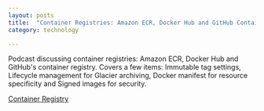 ```yaml
---
layout: posts
title:  "Container Registries: Amazon ECR, Docker Hub and GitHub Container Registry"
category: technology

---
```

Podcast discussing container registries: Amazon ECR, Docker Hub and GitHub's container registry. 
Covers a few items: Immutable tag settings, Lifecycle management for Glacier archiving, Docker manifest for resource specificity and Signed images for security.


[Container Registry](https://podcast.cloudonaut.io/28-how-to-choose-a-container-registry)